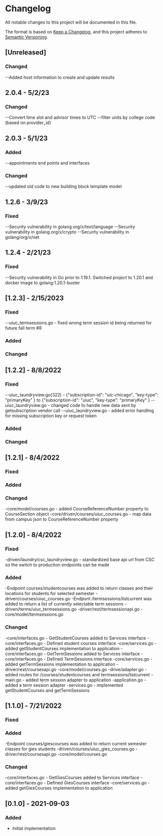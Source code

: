 # Changelog
All notable changes to this project will be documented in this file.

The format is based on [Keep a Changelog](https://keepachangelog.com/en/1.0.0/),
and this project adheres to [Semantic Versioning](https://semver.org/spec/v2.0.0.html).

## [Unreleased]
### Changed
--Added host information to create and update results

## 2.0.4 - 5/2/23
### Changed
--Convert time slot and advisor times to UTC
--filter units by college code (based on provider_id)

## 2.0.3 - 5/1/23
### Added
--appointments end points and interfaces

### Changed
--updated old code to new building block template model


## 1.2.6 - 3/9/23
### Fixed
--Security vulnerability in golang.org/x/text/language
--Security vulnerability in golang.org/x/crypto
--Security vulnerability in golang/org/x/net

## 1.2.4 - 2/21/23  
### Fixed
--Security vulnerability in Go prior to 1.19.1. Switched project to 1.20.1 and docker image to golang:1.20.1-buster

## [1.2.3] - 2/15/2023
### Fixed
--uiuc_termsessions.go  - fixed wrong term session id being returned for future fall term #8
### Added
### Changed
## [1.2.2] - 8/8/2022
### Fixed
--uiuc_laundryview.go(322) - {"subscription-id": "uic-chicago", "key-type": "primaryKey" } to {"subscription-id": "uiuc", "key-type": "primaryKey" }
--uiuc_laundryview.go - changed code to handle new data sent by getsubscription vendor call
--uiuc_laundryview.go - added error handling for missing subscription key or request token
### Added
### Changed

## [1.2.1] - 8/4/2022
### Fixed
### Added

### Changed
-core/model/courses.go - added CourseReferenceNumber property to CourseSection object
-core/driven/courses/uiuc_courses.go - map data from campus json to CourseReferenceNumber property


## [1.2.0] - 8/4/2022
### Fixed
-driven/laundry/csc_laundryview.go - standardized base api url from CSC so the switch to production endpoints can be made
### Added
-Endpoint courses/studentcourses was added to return classes and their locations for students for selected semester
-driven/courses/uiuc_courses.go
-Endpont /termsessions/listcurrent was added to return a list of currently selectable term sessions
-driven/terms/uiuc_termsessions.go
-driver/rest/termsessionapi.go
-core/model/termsessions.go

### Changed
-core/interfaces.go - GetStudentCourses added to Services interface
-core/interfaces.go - Defined student courses interface
-core/services.go - added getStudentCourses implementation to application
-core/interfaces.go - GetTermSessions added to Services interface
-core/interfaces.go - Defined TermSessions interface
-core/services.go - added getTermSessions implementation to application
-driver/rest/coursesapi.go
-core/model/courses.go
-drive/adapter.go - added routes for /courses/studentcourses and termsessions/listcurrent
-main.go - added term session adapter to application
-application.go - added a term session adapter
-services.go - implemented getStudentCourses and getTermSessions

## [1.1.0] - 7/21/2022
### Fixed
### Added
-Endpoint courses/giescourses was added to return current semester classes for gies students
-driven/courses/uiuc_gies_courses.go
-driver/rest/coursesapi.go
-core/model/courses.go
### Changed
-core/interfaces.go - GetGiesCourses added to Services interface
-core/interfaces.go - Defined GiesCourses interface
-core/services.go - added getGiesCourses implementation to application

## [0.1.0] - 2021-09-03
### Added
- Initial implementation





